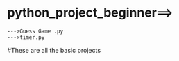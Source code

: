 # python_project_beginner==>
    --->Guess Game .py
    --->timer.py
 #These are all the basic projects 
